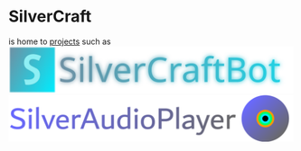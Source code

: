 # SilverCraft
is home to <a href="Projects">projects</a> such as  
<a href="https://github.com/thesilvercraft/SilverCraft.SilverBot">
<img src="https://raw.githubusercontent.com/thesilvercraft/SilverCraft.SilverBot/master/textandlogo.svg" alt="SilverBot logo" style="max-width: 100%;">
</a>
<a href="https://github.com/thesilvercraft/SilverAudioPlayer">
<img src="https://raw.githubusercontent.com/thesilvercraft/SilverAudioPlayer/master/SilverAudioPlayer.Avalonia/textandlogo.svg" alt="SilverAudioPlayer logo" style="max-width: 100%;">
</a>
